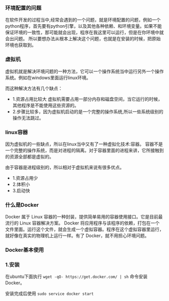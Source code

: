 ### 环境配置的问题

在软件开发的过程当中,经常会遇到的一个问题，就是环境配置的问题，例如一个python程序，首先要有python引擎，以及其他各种依赖、和环境变量。如果不能保证环境的一致性，那可能就会出现，程序在我这里可以运行，但是在你环境中就会出问题。
所以要想办法从根本上解决这个问题，也就是在安装的时候，把原始环境也获取到。

### 虚拟机

虚拟机就是解决环境问题的一种方法，它可以一个操作系统当中运行另外一个操作系统。例如在windows里面运行linux环境。

而这种解决方法有几个缺点：

* 1.资源占用比较大 虚拟机需要占用一部分内存和磁盘空间，当它运行的时候，其他程序是不能使用这些资源的。
* 2.步骤比较多，因为虚拟机启动的是一个完整的操作系统,所以一些系统级别的操作无法跳过。

### linux容器
因为虚拟机的一些缺点，所以在linux当中又有了一种虚拟化技术:容器。
容器不是一个完整的操作系统，而是对进程的隔离。对于容器里面的进程来讲，它所接触到的资源全部都是虚拟的。

由于容器是进程级别的，所以相对于虚拟机来说有很多优点。

* 1.资源占用少 
* 2.体积小
* 3.启动快  

### 什么是Docker
Docker 属于 Linux 容器的一种封装，提供简单易用的容器使用接口。它是目前最流行的 Linux 容器解决方案。
Docker 将应用程序与该程序的依赖，打包在一个文件里面。运行这个文件，就会生成一个虚拟容器。程序在这个虚拟容器里运行，就好像在真实的物理机上运行一样。有了 Docker，就不用担心环境问题。

### Docker基本使用

### 1.安装

在ubuntu下面执行 `wget -qO- https://get.docker.com/ | sh` 命令安装Docker。

安装完成后使用 `sudo service docker start`